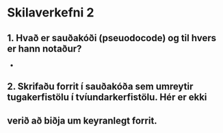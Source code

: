 # Skilaverkefni 2

## 1. Hvað er sauðakóði (pseuodocode) og til hvers er hann notaður?
  -

## 2. Skrifaðu forrit í sauðakóða sem umreytir tugakerfistölu í tvíundarkerfistölu. Hér er ekki
verið að biðja um keyranlegt forrit.
  -

